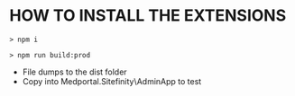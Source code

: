 # HOW TO INSTALL THE EXTENSIONS

```
> npm i 

> npm run build:prod
```

* File dumps to the dist folder
* Copy into Medportal.Sitefinity\AdminApp to test
